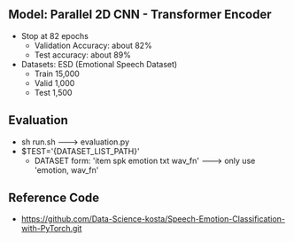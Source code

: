 ## Model: Parallel 2D CNN - Transformer Encoder
- Stop at 82 epochs
  - Validation Accuracy: about 82%
  - Test accuracy: about 89%
- Datasets: ESD (Emotional Speech Dataset)
  - Train 15,000
  - Valid 1,000
  - Test 1,500
 
## Evaluation
  - sh run.sh ---> evaluation.py
  - $TEST='{DATASET_LIST_PATH}'
    - DATASET form: 'item  spk  emotion  txt  wav_fn' ---> only use 'emotion, wav_fn'


## Reference Code
- https://github.com/Data-Science-kosta/Speech-Emotion-Classification-with-PyTorch.git
